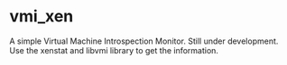 vmi_xen
=======

A simple Virtual Machine Introspection Monitor.
Still under development.
Use the xenstat and libvmi library to get the information.
